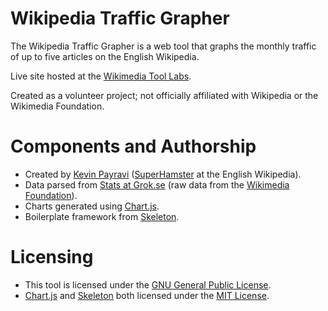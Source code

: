 Wikipedia Traffic Grapher
=========================
The Wikipedia Traffic Grapher is a web tool that graphs the monthly traffic of up to five articles on the English Wikipedia.

Live site hosted at the [Wikimedia Tool Labs](https://tools.wmflabs.org/traffic-grapher/).

Created as a volunteer project; not officially affiliated with Wikipedia or the Wikimedia Foundation.

Components and Authorship
=========================
* Created by [Kevin Payravi](http://www.kevinpayravi.com/) ([SuperHamster](http://en.wikipedia.org/wiki/User:SuperHamster) at the English Wikipedia).
* Data parsed from [Stats at Grok.se](http://stats.grok.se/) (raw data from the [Wikimedia Foundation](http://dumps.wikimedia.org/other/pagecounts-raw/)).
* Charts generated using [Chart.js](http://www.chartjs.org/).
* Boilerplate framework from [Skeleton](http://getskeleton.com/).

Licensing
=========================
* This tool is licensed under the [GNU General Public License](https://github.com/KevinPayravi/Wikipedia-Traffic-Grapher/blob/master/LICENSE).
* [Chart.js](http://www.chartjs.org/) and [Skeleton](http://getskeleton.com/) both licensed under the [MIT License](http://opensource.org/licenses/MIT).
